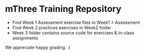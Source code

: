 # mThree Training Repository
* Find Week 1 Assessment exercise files in Week1 > Assessment</br>
* Find Week 2 practices exercises in Week2 folder
* Week 3 folder contains source code for exercises & in-class assignments

We appreciate happy grading. :)